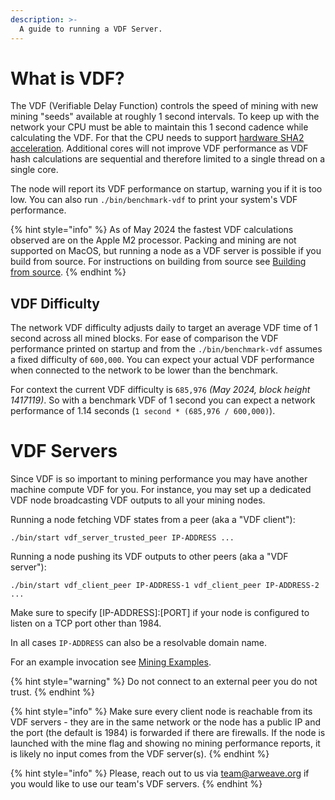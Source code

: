 ```yaml
---
description: >-
  A guide to running a VDF Server.
---
```


# What is VDF?

The VDF (Verifiable Delay Function) controls the speed of mining with new mining "seeds" available at roughly 1 second intervals. To keep up with the network your CPU must be able to maintain this 1 second cadence while calculating the VDF. For that the CPU needs to support [hardware SHA2 acceleration](https://en.wikipedia.org/wiki/Intel_SHA_extensions). Additional cores will not improve VDF performance as VDF hash calculations are sequential and therefore limited to a single thread on a single core.

The node will report its VDF performance on startup, warning you if it is too low. You can also run `./bin/benchmark-vdf` to print your system's VDF performance.

{% hint style="info" %}
As of May 2024 the fastest VDF calculations observed are on the Apple M2 processor. Packing and mining are not supported on MacOS, but running a node as a VDF server is possible if you build from source. For instructions on building from source see [Building from source](https://github.com/ArweaveTeam/arweave#building-from-source).
{% endhint %}

## VDF Difficulty

The network VDF difficulty adjusts daily to target an average VDF time of 1 second across all mined blocks. For ease of comparison the VDF performance printed on startup and from the `./bin/benchmark-vdf` assumes a fixed difficulty of `600,000`. You can expect your actual VDF performance when connected to the network to be lower than the benchmark.

For context the current VDF difficulty is `685,976` _(May 2024, block height 1417119)_. So with a benchmark VDF of 1 second you can expect a network performance of 1.14 seconds (`1 second * (685,976 / 600,000)`).

# VDF Servers

Since VDF is so important to mining performance you may have another machine compute VDF for you. For instance, you may set up a dedicated VDF node broadcasting VDF outputs to all your mining nodes.

Running a node fetching VDF states from a peer (aka a "VDF client"):

```
./bin/start vdf_server_trusted_peer IP-ADDRESS ...
```

Running a node pushing its VDF outputs to other peers (aka a "VDF server"):

```
./bin/start vdf_client_peer IP-ADDRESS-1 vdf_client_peer IP-ADDRESS-2 ...
```

Make sure to specify \[IP-ADDRESS]:\[PORT] if your node is configured to listen on a TCP port other than 1984.

In all cases `IP-ADDRESS` can also be a resolvable domain name.

For an example invocation see [Mining Examples](https://docs.arweave.org/developers/mining/examples#running-a-vdf-server).

{% hint style="warning" %}
Do not connect to an external peer you do not trust.&#x20;
{% endhint %}

{% hint style="info" %}
Make sure every client node is reachable from its VDF servers - they are in the same network or the node has a public IP and the port (the default is 1984) is forwarded if there are firewalls. If the node is launched with the mine flag and showing no mining performance reports, it is likely no input comes from the VDF server(s).
{% endhint %}

{% hint style="info" %}
Please, reach out to us via team@arweave.org if you would like to use our team's VDF servers.
{% endhint %}